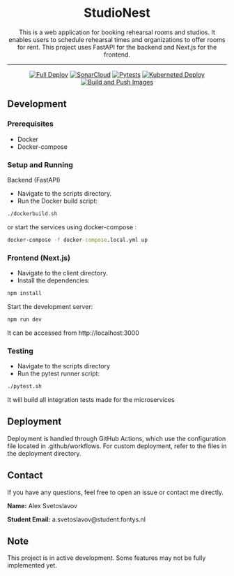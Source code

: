 <h1 align="center">
StudioNest
</h1>
<p align="center">
This is a web application for booking rehearsal rooms and studios. It enables users to schedule rehearsal times and organizations to offer rooms for rent. This project uses FastAPI for the backend and Next.js for the frontend.
</p>
<hr/>
<div align="center">

[![Full Deploy](https://github.com/Fowthy/StudioNest-API/actions/workflows/deployment.yml/badge.svg)](https://github.com/Fowthy/StudioNest-API/actions/workflows/deployment.yml)
[![SonarCloud](https://github.com/Fowthy/StudioNest-API/actions/workflows/SonarQube.yml/badge.svg)](https://github.com/Fowthy/StudioNest-API/actions/workflows/SonarQube.yml)
[![Pytests](https://github.com/Fowthy/StudioNest-API/actions/workflows/PyTest.yml/badge.svg)](https://github.com/Fowthy/StudioNest-API/actions/workflows/PyTest.yml)
[![Kuberneted Deploy](https://github.com/Fowthy/StudioNest-API/actions/workflows/kubernetes-service.yml/badge.svg)](https://github.com/Fowthy/StudioNest-API/actions/workflows/kubernetes-service.yml)
[![Build and Push Images](https://github.com/Fowthy/StudioNest-API/actions/workflows/container-registry.yml/badge.svg)](https://github.com/Fowthy/StudioNest-API/actions/workflows/container-registry.yml)
  
</div>

## Development
### Prerequisites

* Docker
* Docker-compose

### Setup and Running
Backend (FastAPI)

* Navigate to the scripts directory.
* Run the Docker build script:

```bash
./dockerbuild.sh
```
or start the services using docker-compose :

```cmd
docker-compose -f docker-compose.local.yml up
```

### Frontend (Next.js)

* Navigate to the client directory.
* Install the dependencies:

```cmd
npm install
```

Start the development server:


```cmd
npm run dev
```
It can be accessed from http://localhost:3000
### Testing

* Navigate to the scripts directory
* Run the pytest runner script:

```bash
./pytest.sh
```
It will build all integration tests made for the microservices
## Deployment

Deployment is handled through GitHub Actions, which use the configuration file located in .github/workflows. For custom deployment, refer to the files in the deployment directory.

## Contact

If you have any questions, feel free to open an issue or contact me directly.

<p><b>Name:</b> Alex Svetoslavov</p>
<p><b>Student Email:</b> a.svetoslavov@student.fontys.nl</p>

## Note

This project is in active development. Some features may not be fully implemented yet.
